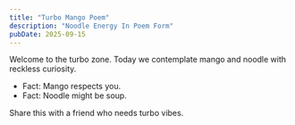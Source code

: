 ```yaml
---
title: "Turbo Mango Poem"
description: "Noodle Energy In Poem Form"
pubDate: 2025-09-15
---
```

Welcome to the turbo zone. Today we contemplate mango and noodle with reckless curiosity.

- Fact: Mango respects you.
- Fact: Noodle might be soup.

Share this with a friend who needs turbo vibes.
